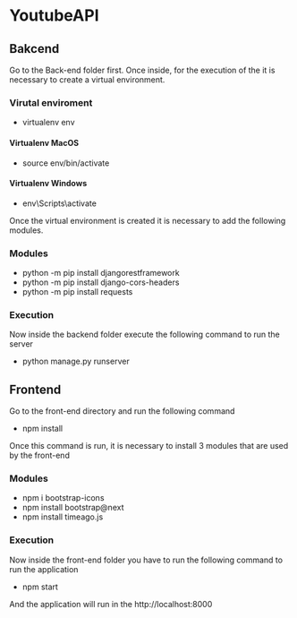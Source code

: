 # YoutubeAPI

## Bakcend 
Go to the Back-end folder first. Once inside, for the execution of the it is necessary to create a virtual environment.

### Virutal enviroment
- virtualenv env

#### Virtualenv MacOS
- source env/bin/activate

#### Virtualenv Windows
- env\Scripts\activate


Once the virtual environment is created it is necessary to add the following modules.

### Modules
- python -m pip install djangorestframework
- python -m pip install django-cors-headers
- python -m pip install requests

### Execution
Now inside the backend folder execute the following command to run the server

- python manage.py runserver


## Frontend

Go to the front-end directory and run the following command

- npm install

Once this command is run, it is necessary to install 3 modules that are used by the front-end

### Modules

- npm i bootstrap-icons
- npm install bootstrap@next
- npm install timeago.js

### Execution

Now inside the front-end folder you have to run the following command to run the application

- npm start

And the application will run in the http://localhost:8000 